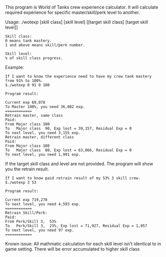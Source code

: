 This program is World of Tanks crew experience calculator.
It will calculate required experience for specific master/skill/perk level to another.

Usage: 
    ./wotexp [skill class] [skill level] [[target skill class] [target skill level]]

    Skill class:
    0 means tank mastery.
    1 and above means skill/perk number.

    Skill level:
    % of skill class progress.

Example:

    If I want to know the experience need to have my crew tank mastery from 91% to 100%.
    $./wotexp 0 91 0 100

    Program result:

    Current exp 69,078
    To Master 100%, you need 36,002 exp.
    ============
    Retrain master, same class
    Paid: 
    From Major class 100
    To   Major class  90, Exp lost = 39,157, Residual Exp = 0
    To next level, you need 3,155 exp.
    Retrain master, different class
    Paid: 
    From Major class 100
    To   Major class  80, Exp lost = 63,866, Residual Exp = 0
    To next level, you need 1,991 exp.


If the target skill class and level are not provided.
The program will show you the retrain result.

    If I want to know paid retrain result of my 53% 3 skill crew.
    $./wotexp 3 53

    Program result:

    Current exp 719,270
    To next level, you need 4,593 exp.
    ============
    Retrain Skill/Perk:
    Paid: 
    From Perk/Skill 3,  53%
    To   Perk/Skill 3,  23%, Exp lost = 71,927, Residual Exp = 1,057
    To next level, you need 97 exp.
    ============


Known issue:
    All mathmatic calculation for each skill level isn't identical to in game setting.
    There will be error accumulated to higher skill class

